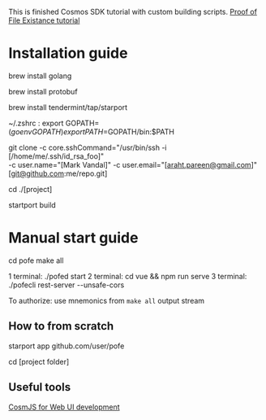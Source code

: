 This is finished Cosmos SDK tutorial with custom building scripts. [Proof of File Existance tutorial](https://tutorials.cosmos.network/proof-of-file-existence/tutorial/01-intro.html)

# Installation guide

brew install golang

brew install protobuf 

brew install tendermint/tap/starport 

~/.zshrc :
export GOPATH=$(go env GOPATH)
export PATH=$GOPATH/bin:$PATH

git clone -c core.sshCommand="/usr/bin/ssh -i [/home/me/.ssh/id_rsa_foo]" \
-c user.name="[Mark Vandal]" -c user.email="[araht.pareen@gmail.com]" [git@github.com:me/repo.git]

cd ./[project]

startport build

# Manual start guide
cd pofe
make all

1 terminal: ./pofed start
2 terminal: cd vue && npm run serve
3 terminal: ./pofecli rest-server --unsafe-cors

To authorize: use mnemonics from `make all` output stream

## How to from scratch

starport app github.com/user/pofe

cd [project folder]


## Useful tools
[CosmJS for Web UI development](https://github.com/cosmos/cosmjs)
